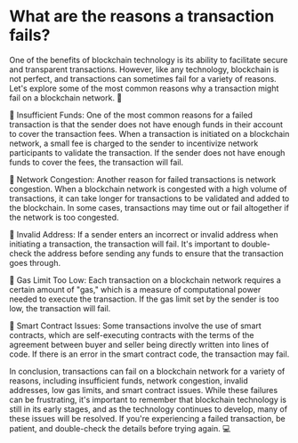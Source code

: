 # What are the reasons a transaction fails?

One of the benefits of blockchain technology is its ability to facilitate secure and transparent transactions. However, like any technology, blockchain is not perfect, and transactions can sometimes fail for a variety of reasons. Let's explore some of the most common reasons why a transaction might fail on a blockchain network. 🧐

🔴 Insufficient Funds: One of the most common reasons for a failed transaction is that the sender does not have enough funds in their account to cover the transaction fees. When a transaction is initiated on a blockchain network, a small fee is charged to the sender to incentivize network participants to validate the transaction. If the sender does not have enough funds to cover the fees, the transaction will fail.

🔴 Network Congestion: Another reason for failed transactions is network congestion. When a blockchain network is congested with a high volume of transactions, it can take longer for transactions to be validated and added to the blockchain. In some cases, transactions may time out or fail altogether if the network is too congested.

🔴 Invalid Address: If a sender enters an incorrect or invalid address when initiating a transaction, the transaction will fail. It's important to double-check the address before sending any funds to ensure that the transaction goes through.

🔴 Gas Limit Too Low: Each transaction on a blockchain network requires a certain amount of "gas," which is a measure of computational power needed to execute the transaction. If the gas limit set by the sender is too low, the transaction will fail.

🔴 Smart Contract Issues: Some transactions involve the use of smart contracts, which are self-executing contracts with the terms of the agreement between buyer and seller being directly written into lines of code. If there is an error in the smart contract code, the transaction may fail.

In conclusion, transactions can fail on a blockchain network for a variety of reasons, including insufficient funds, network congestion, invalid addresses, low gas limits, and smart contract issues. While these failures can be frustrating, it's important to remember that blockchain technology is still in its early stages, and as the technology continues to develop, many of these issues will be resolved. If you're experiencing a failed transaction, be patient, and double-check the details before trying again. 💻
